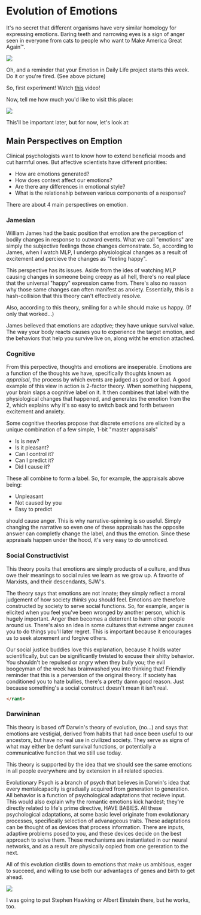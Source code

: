 # Evolution of Emotions

It's no secret that different organisms have very similar homology for expressing emotions. Baring teeth and narrowing eyes is a sign of anger seen in everyone from cats to people who want to Make America Great Again™.

![](../res/trump.jpg)

Oh, and a reminder that your Emotion in Daily Life project starts this week. Do it or you're fired. (See above picture) 

So, first experiment! Watch [this](www.youtube.com/watch?v=WDpipB4yehk) video!

Now, tell me how much you'd like to visit this place:

![](../res/met.jpg)

This'll be important later, but for now, let's look at:

## Main Perspectives on Emption

Clinical psychologists want to know how to extend beneficial moods and cut harmful ones. But affective scientists have different priorities:

* How are emotions generated?
* How does context affect our emotions?
* Are there any differences in emotional style?
* What is the relationship between various components of a response?

There are about 4 main perspectives on emotion.

### Jamesian

William James had the basic position that emotion are the perception of bodily changes in response to outward events. What we call "emotions" are simply the subjective feelings those changes demonstrate. So, according to James, when I watch MLP, I undergo physiological changes as a result of excitement and percieve the changes as "feeling happy".

This perspective has its issues. Aside from the ides of watching MLP causing changes in someone being creepy as all hell, there's no real place that the universal "happy" expression came from. There's also no reason why those same changes can often manifest as anxiety. Essentially, this is a hash-collision that this theory can't effectively resolve.

Also, according to this theory, smiling for a while should make us happy. (If only that worked...)

James believed that emotions are adaptive; they have unique survival value. The way your body reacts causes you to experience the target emotion, and the behaviors that help you survive live on, along witht he emotion attached.

### Cognitive

From this perpective, thoughts and emotions are inseperable. Emotions are a function of the thoughts we have, specifically thoughts known as *appraisal*, the process by which events are judged as good or bad. A good example of this view in action is 2-factor theory. When something happens, your brain slaps a cognitive label on it. It then combines that label with the physiological changes that happened, and generates the emotion from the 2, which explains why it's so easy to switch back and forth between excitement and anxiety.

Some cognitive theories propose that discrete emotions are elicited by a unique combination of a few simple, 1-bit "master appraisals"

* Is is new?
* Is it pleasant?
* Can I control it?
* Can I predict it?
* Did I cause it?

These all combine to form a label. So, for example, the appraisals above being:

* Unpleasant
* Not caused by you
* Easy to predict

should cause anger. This is why narrative-spinning is so useful. Simply changing the narrative so even one of these appraisals has the opposite answer can completly change the label, and thus the emotion. Since these appraisals happen under the hood, it's very easy to do unnoticed.

### Social Constructivist

This theory posits that emotions are simply products of a culture, and thus owe their meanings to social rules we learn as we grow up. A favorite of Marxists, and their descendants, SJW's.

The theory says that emotions are not innate; they simply reflect a moral judgement of how society *thinks* you should feel. Emotions are therefore constructed by society to serve social functions. So, for example, anger is elicited when you feel you've been wronged by another person, which is hugely important. Anger then becomes a deterrent to harm other people around us. There's also an idea in some cultures that extreme anger causes you to do things you'll later regret. This is important because it encourages us to seek atonement and forgive others.

Our social justice buddies love this explanation, because it holds water scientifically, but can be significantly twisted to excuse their shitty behavior. You shouldn't be repulsed or angry when they bully you; the evil boogeyman of the week has brainwashed you into thinking that! Friendly reminder that this is a perversion of the original theory. If society has conditioned you to hate bullies, there's a pretty damn good reason. Just because something's a social construct doesn't mean it isn't real.

```html
</rant>
```

### Darwininan

This theory is based off Darwin's theory of evolution, (no...) and says that emotions are vestigial, derived from habits that had once been useful to our ancestors, but have no real use in civilized society. They serve as signs of what may either be defunt survival functions, or potentially a communicative function that we still use today.

This theory is supported by the idea that we should see the same emotions in all people everywhere and by extension in all related species.

Evolutionary Psych is a branch of psych that believes in Darwin's idea that every mentalcapacity is gradually acquired from generation to generation. All behavior is a function of psychological adaptations that recieve input. This would also explain why the romantic emotions kick hardest; they're directly related to life's prime directive, HAVE BABIES. All these psychological adaptations, at some basic level originate from evolutionary processes, specifically selection of advanageous traits. These adaptations can be thought of as devices that process information. There are inputs, adaptive problems posed to you, and these devices decide on the best approach to solve them. These mechanisms are instantiated in our neural networks, and as a result are physically copied from one gereration to the next.

All of this evolution distills down to emotions that make us ambitious, eager to succeed, and willing to use both our advantages of genes and birth to get ahead.

![](../res/trump.jpg)

I was going to put Stephen Hawking or Albert Einstein there, but he works, too.
